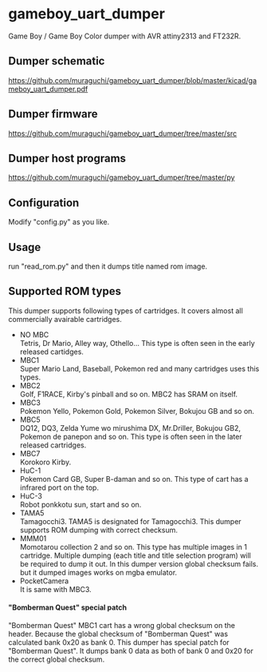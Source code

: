 # gameboy_uart_dumper
Game Boy / Game Boy Color dumper with AVR attiny2313 and FT232R.

## Dumper schematic

https://github.com/muraguchi/gameboy_uart_dumper/blob/master/kicad/gameboy_uart_dumper.pdf

## Dumper firmware

https://github.com/muraguchi/gameboy_uart_dumper/tree/master/src

## Dumper host programs

https://github.com/muraguchi/gameboy_uart_dumper/tree/master/py

## Configuration

Modify "config.py" as you like.

## Usage

run "read_rom.py" and then it dumps title named rom image.

## Supported ROM types

This dumper supports following types of cartridges.
It covers almost all commercially avairable cartridges.

* NO MBC <br> Tetris, Dr Mario, Alley way, Othello... This type is often seen in the early released cartidges. 
* MBC1 <br> Super Mario Land, Baseball, Pokemon red and many cartridges uses this types. 
* MBC2 <br> Golf, F1RACE, Kirby's pinball and so on. MBC2 has SRAM on itself.
* MBC3 <br> Pokemon Yello, Pokemon Gold, Pokemon Silver, Bokujou GB and so on.
* MBC5 <br> DQ12, DQ3, Zelda Yume wo mirushima DX, Mr.Driller, Bokujou GB2, Pokemon de panepon and so on. This type is often seen in the later released cartridges. 
* MBC7 <br> Korokoro Kirby.
* HuC-1 <br> Pokemon Card GB, Super B-daman and so on. This type of cart has a infrared port on the top.
* HuC-3 <br> Robot ponkkotu sun, start and so on.
* TAMA5 <br> Tamagocchi3. TAMA5 is designated for Tamagocchi3. This dumper supports ROM dumping with correct checksum.
* MMM01 <br> Momotarou collection 2 and so on. This type has multiple images in 1 cartridge. Multiple dumping (each title and title selection program) will be required to dump it out. In this dumper version global checksum fails. but it dumped images works on mgba emulator.
* PocketCamera <br> It is same with MBC3.

#### "Bomberman Quest" special patch

"Bomberman Quest" MBC1 cart has a wrong global checksum on the header. Because the global checksum of "Bomberman Quest" was calculated bank 0x20 as bank 0. This dumper has special patch for "Bomberman Quest". It dumps bank 0 data as both of bank 0 and 0x20 for the correct global checksum.
